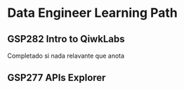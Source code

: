 # Data Engineer Learning Path

## GSP282 Intro to QiwkLabs

Completado si nada relavante que anota

## GSP277 APIs Explorer






